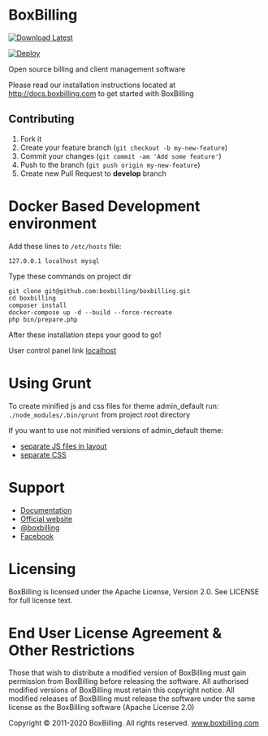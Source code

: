 # BoxBilling 

[![Download Latest](http://i.imgur.com/djy4ExU.png)](https://github.com/boxbilling/boxbilling/releases/latest) 

[![Deploy](https://www.herokucdn.com/deploy/button.svg)](https://heroku.com/deploy)

Open source billing and client management software

Please read our installation instructions located at http://docs.boxbilling.com to get started
with BoxBilling

## Contributing

1. Fork it
2. Create your feature branch (`git checkout -b my-new-feature`)
3. Commit your changes (`git commit -am 'Add some feature'`)
4. Push to the branch (`git push origin my-new-feature`)
5. Create new Pull Request to **develop** branch

Docker Based Development environment
================================================================================

Add these lines to `/etc/hosts` file:

```console
127.0.0.1 localhost mysql
```

Type these commands on project dir

```console
git clone git@github.com:boxbilling/boxbilling.git
cd boxbilling
composer install
docker-compose up -d --build --force-recreate
php bin/prepare.php
```

After these installation steps your good to go!

User control panel link [localhost](http://localhost/)


Using Grunt
===========
To create minified js and css files for theme admin_default run:
`./node_modules/.bin/grunt` from project root directory

If you want to use not minified versions of admin_default theme:
* [separate JS files in layout](https://github.com/boxbilling/boxbilling/blob/5e19912e7287b76e6b760899a7f9d2a4f3c1125c/src/bb-themes/admin_default/html/layout_default.phtml#L17-L24)
* [separate CSS](https://github.com/boxbilling/boxbilling/blob/2636cae130a94cdd827fb5f4acf46b0cdfebbb30/src/bb-themes/admin_default/html/partial_styles.phtml)

Support
================================================================================

* [Documentation](http://docs.boxbilling.com/)
* [Official website](http://www.boxbilling.com/)
* [@boxbilling](https://twitter.com/boxbilling)
* [Facebook](https://www.facebook.com/boxbilling)

Licensing
================================================================================

BoxBilling is licensed under the Apache License, Version 2.0. See LICENSE for full license text.

End User License Agreement & Other Restrictions
================================================================================
   Those that wish to distribute a modified version of BoxBilling must gain 
   permission from BoxBilling before releasing the software. All 
   authorised modified versions of BoxBilling must retain this copyright
   notice. All modified releases of BoxBilling must release the software under 
   the same license as the BoxBilling software (Apache License 2.0)
   
   Copyright © 2011-2020 BoxBilling. All rights reserved.
   www.boxbilling.com
